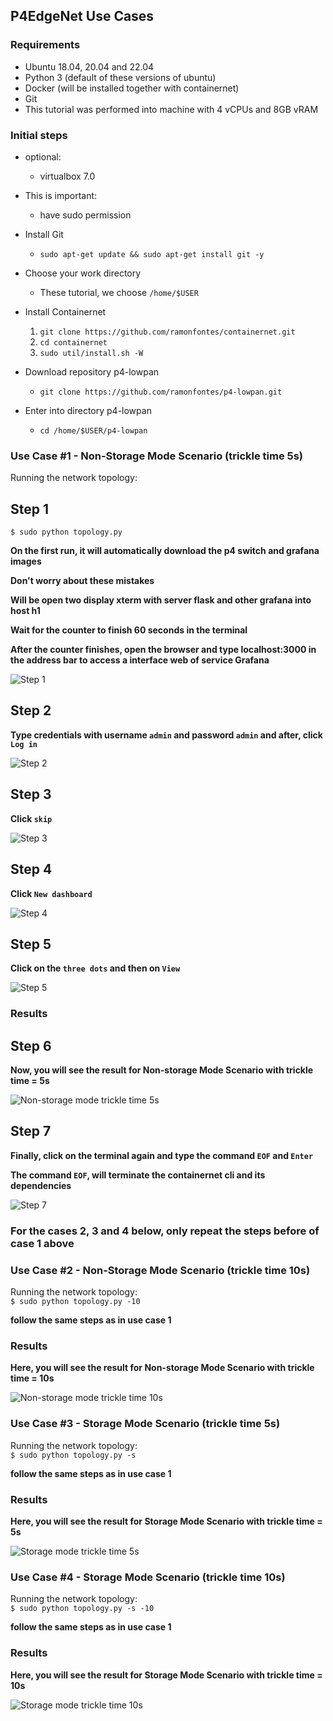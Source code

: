 ## P4EdgeNet Use Cases

### Requirements

* Ubuntu 18.04, 20.04 and 22.04
* Python 3 (default of these versions of ubuntu)
* Docker (will be installed together with containernet)
* Git
* This tutorial was performed into machine with 4 vCPUs and 8GB vRAM 

### Initial steps

* optional:
    * virtualbox 7.0

* This is important:
    * have sudo permission

* Install Git
    * `sudo apt-get update && sudo apt-get install git -y`

* Choose your work directory
    * These tutorial, we choose `/home/$USER`

* Install Containernet
    1. `git clone https://github.com/ramonfontes/containernet.git`
    2. `cd containernet`
    3. `sudo util/install.sh -W`

* Download repository p4-lowpan
    * `git clone https://github.com/ramonfontes/p4-lowpan.git`

* Enter into directory p4-lowpan
    * `cd /home/$USER/p4-lowpan`

### Use Case #1 - Non-Storage Mode Scenario (trickle time 5s)
 
Running the network topology:

## Step 1

`$ sudo python topology.py`

**On the first run, it will automatically download the p4 switch and grafana images**

**Don't worry about these mistakes**

**Will be open two display xterm with server flask and other grafana into host h1**

**Wait for the counter to finish 60 seconds in the terminal**

**After the counter finishes, open the browser and type localhost:3000 in the address bar to access a interface web of service Grafana**

![Step 1](./assets/images/step1.png)

## Step 2

**Type credentials with username `admin` and password `admin` and after, click `Log in`**

![Step 2](./assets/images/step2.png)

## Step 3

**Click `skip`**

![Step 3](./assets/images/step3.png)

## Step 4

**Click `New dashboard`**

![Step 4](./assets/images/step4.png)

## Step 5

**Click on the `three dots` and then on `View`**

![Step 5](./assets/images/step5.png)

### Results

## Step 6

**Now, you will see the result for Non-storage Mode Scenario with trickle time = 5s**

![Non-storage mode trickle time 5s](./assets/images/step6-non-storage-mode-5s.png)

## Step 7

**Finally, click on the terminal again and type the command `EOF` and `Enter`**

**The command `EOF`, will terminate the containernet cli and its dependencies**

![Step 7](./assets/images/step7.png)

### **For the cases 2, 3 and 4 below, only repeat the steps before of case 1 above**

### Use Case #2 - Non-Storage Mode Scenario (trickle time 10s)
 
Running the network topology:  
`$ sudo python topology.py -10`

**follow the same steps as in use case 1**

### Results

**Here, you will see the result for Non-storage Mode Scenario with trickle time = 10s**

![Non-storage mode trickle time 10s](./assets/images/step8-non-storage-mode-10s.png)

### Use Case #3 - Storage Mode Scenario (trickle time 5s)
 
Running the network topology:  
`$ sudo python topology.py -s`

**follow the same steps as in use case 1**

### Results

**Here, you will see the result for Storage Mode Scenario with trickle time = 5s**

![Storage mode trickle time 5s](./assets/images/step9-storage-mode-5s.png)

### Use Case #4 - Storage Mode Scenario (trickle time 10s)
 
Running the network topology:  
`$ sudo python topology.py -s -10`

**follow the same steps as in use case 1**

### Results

**Here, you will see the result for Storage Mode Scenario with trickle time = 10s**

![Storage mode trickle time 10s](./assets/images/step10-storage-mode-10s.png)
